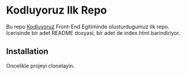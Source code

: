 # Kodluyoruz Ilk Repo
Bu repo [Kodluyoruz](https://www.kodluyoruz.org/) Front-End Egitiminde olusturdugumuz ilk repo. Icerisinde bir adet README dosyasi, bir adet de index.html barindiriyor.

## Installation
Oncelikle projeyi clonelayin.
```git clone https://github.com/salihgenchw/kodluyoruzilkrepo
